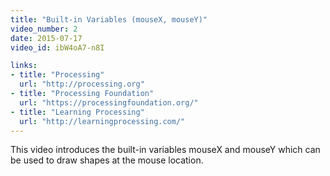 ```yaml
---
title: "Built-in Variables (mouseX, mouseY)"
video_number: 2
date: 2015-07-17
video_id: ibW4oA7-n8I

links:
- title: "Processing"
  url: "http://processing.org"
- title: "Processing Foundation"
  url: "https://processingfoundation.org/"
- title: "Learning Processing"
  url: "http://learningprocessing.com/"
---
```


This video introduces the built-in variables mouseX and mouseY which can be used to draw shapes at the mouse location.
